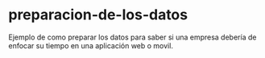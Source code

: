 # preparacion-de-los-datos
Ejemplo de como preparar los datos para saber si una empresa debería de enfocar su tiempo en una aplicación web o movil.

